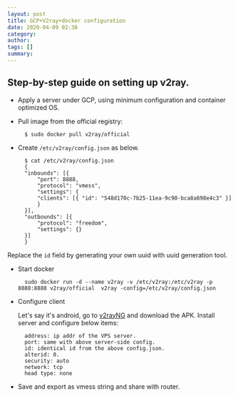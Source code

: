 ```yaml
---
layout: post
title: GCP+V2ray+docker configuration 
date: 2020-04-09 02:38
category: 
author: 
tags: []
summary: 
---
```


## Step-by-step guide on setting up v2ray.

- Apply a server under GCP, using minimum configuration and container optimized OS. 
- Pull image from the official registry:    

        $ sudo docker pull v2ray/official

- Create `/etc/v2ray/config.json` as below.

        $ cat /etc/v2ray/config.json 
        {
        "inbounds": [{
            "port": 8888,
            "protocol": "vmess",
            "settings": {
            "clients": [{ "id": "548d170c-7b25-11ea-9c90-bca8a698e4c3" }]
            }
        }],
        "outbounds": [{
            "protocol": "freedom",
            "settings": {}
        }]
        }

Replace the `id` field by generating your own uuid with uuid generation tool.

- Start docker
  
        sudo docker run -d --name v2ray -v /etc/v2ray:/etc/v2ray -p 8888:8888 v2ray/official  v2ray -config=/etc/v2ray/config.json

- Configure client
  
  Let's say it's android, go to [v2rayNG][V2rayNG] and download the APK.
  Install server and configure below items:

        address: ip addr of the VPS server.
        port: same with above server-side config.
        id: identical id from the above config.json.
        alterid: 0.
        security: auto
        network: tcp
        head type: none
  
  [v2rayNG]: https://github.com/2dust/v2rayNG/releases

- Save and export as vmess string and share with router.
